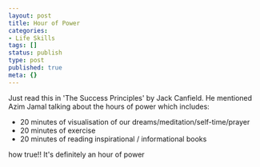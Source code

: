 ```yaml
---
layout: post
title: Hour of Power
categories:
- Life Skills
tags: []
status: publish
type: post
published: true
meta: {}
---
```

Just read this in 'The Success Principles' by Jack Canfield. He mentioned Azim Jamal talking about the hours of power which includes:
<ul>
	<li>20 minutes of visualisation of our dreams/meditation/self-time/prayer</li>
	<li>20 minutes of exercise</li>
	<li>20 minutes of reading inspirational / informational books</li>
</ul>
how true!! It's definitely an hour of power
